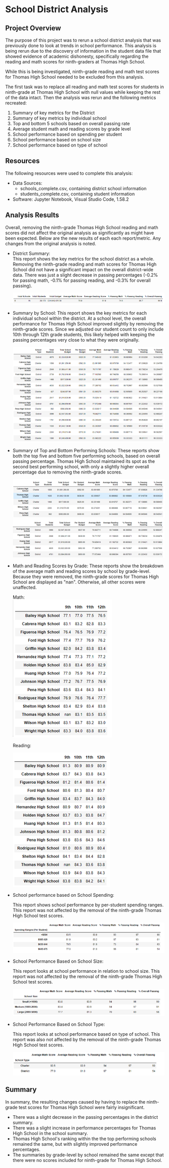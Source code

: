 # School District Analysis

## Project Overview
The purpose of this project was to rerun a school district analysis that was previously done to look at trends in school performance.  This analysis is being rerun due to the discovery of information in the student data file that showed evidence of academic dishonesty, specifically regarding the reading and math scores for ninth-graders at Thomas High School.  

While this is being investigated, ninth-grade reading and math test scores for Thomas High School needed to be excluded from this analysis. 

The first task was to replace all reading and math test scores for students in ninth-grade at Thomas High School with null values while keeping the rest of the data intact.  Then the analysis was rerun and the following metrics recreated: 

1.  Summary of key metrics for the District
1.  Summary of key metrics by individual school
1.  Top and bottom 5 schools based on overall passing rate
1.  Average student math and reading scores by grade level
1.  School performance based on spending per student
1.  School performance based on school size
1.  School performance based on type of school


##  Resources
The following resources were used to complete this analysis:
- Data Sources:  
    - schools_complete.csv, containing district school information
    - students_complete.csv, containing student information
- Software:  Jupyter Notebook, Visual Studio Code, 1.58.2


## Analysis Results
Overall, removing the ninth-grade Thomas High School reading and math scores did not affect the original analysis as significantly as might have been expected.  Below are the new results of each each report/metric.  Any changes from the original analysis is noted.

- District Summary:  
    This report shows the key metrics for the school district as a whole.  Removing the ninth-grade reading and math scores for Thomas High School did not have a significant impact on the overall district-wide data.  There was just a slight decrease in passing percentages (-0.2% for passing math, -0.1% for passing reading, and -0.3% for overall passing).  

    ![District_Summary_updated](Resources/District_Summary_updated.png)
       
    
- Summary by School: 
    This report shows the key metrics for each individual school within the district.  At a school level, the overall performance for Thomas High School improved slightly by removing the ninth-grade scores.  Since we adjusted our student count to only include 10th through 12th grade students, this likely helped with keeping the passing percentages very close to what they were originally.

    ![School_Summary_updated](Resources/School_Summary_updated.png)

    
- Summary of Top and Bottom Performing Schools:
    These reports show both the top five and bottom five performing schools, based on overall passing percentage.  Thomas High School maintained its spot as the second best performing school, with only a slightly higher overall percentage due to removing the ninth-grade scores.
 
    ![Top_5_Schools_updated](Resources/Top_5_Schools_updated.png)
    ![Bottom_5_Schools_updated](Resources/Bottom_5_Schools_updated.png)

    
- Math and Reading Scores by Grade:
    These reports show the breakdown of the average math and reading scores by school by grade-level.  Because they were removed, the ninth-grade scores for Thomas High School are displayed as "nan".  Otherwise, all other scores were unaffected.

    Math:     
    ![Math_Scores_by_Grade_updated](Resources/Math_Scores_by_Grade_updated.png)
    
    Reading:
    
    ![Reading_Scores_by_Grade_updated](Resources/Reading_Scores_by_Grade_updated.png)
    

    
- School performance based on School Spending:

    This report shows school performance by per-student spending ranges.  This report was not affected by the removal of the ninth-grade Thomas High School test scores.

    ![Scores_by_School_Spending_updated](Resources/Scores_by_School_Spending_updated.png)

    
- School Performance Based on School Size:

    This report looks at school performance in relation to school size.  This report was not affected by the removal of the ninth-grade Thomas High School test scores.

    ![Scores_by_School_Size_updated](Resources/Scores_by_School_Size_updated.png)

- School Performance Based on School Type:

    This report looks at school performance based on type of school.  This report was also not affected by the removal of the ninth-grade Thomas High School test scores.

    ![Scores_by_School_Type_updated](Resources/Scores_by_School_Type_updated.png)



 ## Summary
 In summary, the resulting changes caused by having to replace the ninth-grade test scores for Thomas High School were fairly insignificant.  
 - There was a slight decrease in the passing percentages in the district summary. 
 - There was a slight increase in performance percentages for Thomas High School in the school summary.  
 - Thomas High School's ranking within the the top performing schools remained the same, but with slightly improved performance percentages.  
 - The summaries by grade-level by school remained the same except that there were no scores included for ninth-grade for Thomas High School. 
 
